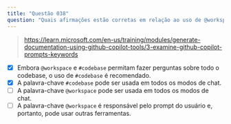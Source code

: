 ```yaml
---
title: "Questão 038"
question: "Quais afirmações estão corretas em relação ao uso de @workspace e #codebase? (Selecione duas.)"
---
```


> https://learn.microsoft.com/en-us/training/modules/generate-documentation-using-github-copilot-tools/3-examine-github-copilot-prompts-keywords
- [x] Embora `@workspace` e `#codebase` permitam fazer perguntas sobre todo o codebase, o uso de `#codebase` é recomendado.
- [x] A palavra-chave `#codebase` pode ser usada em todos os modos de chat.
- [ ] A palavra-chave `@workspace` pode ser usada em todos os modos de chat.
- [ ] A palavra-chave `@workspace` é responsável pelo prompt do usuário e, portanto, pode usar outras ferramentas.
